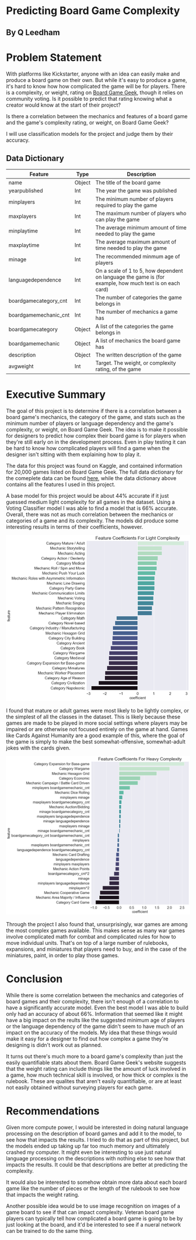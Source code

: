 # Predicting Board Game Complexity
## By Q Leedham

# Problem Statement
With platforms like Kickstarter, anyone with an idea can easily make and produce a board game on their own. But while it's easy to produce a game, it's hard to know how how complicated the game will be for players. There is a complexity, or weight, rating on [Board Game Geek](http://boardgamegeek.com), though it relies on community voting. Is it possible to predict that rating knowing what a creator would know at the start of their project? 

Is there a correlation between the mechanics and features of a board game and the game's complexity rating, or weight, on Board Game Geek?

I will use classification models for the project and judge them by their accuracy.

## Data Dictionary

|Feature|Type|Description|
|---|---|---|
|name|Object|The title of the board game|
|yearpublished|Int|The year the game was published|
|minplayers|Int|The minimum number of players required to play the game|
|maxplayers|Int|The maximum number of players who can play the game|
|minplaytime|Int|The average minimum amount of time needed to play the game|
|maxplaytime|Int|The average maximum amount of time needed to play the game|
|minage|Int|The recommended minmum age of players|
|languagedependence|Int|On a scale of 1 to 5, how dependent on language the game is (for example, how much text is on each card)|
|boardgamecategory_cnt|Int|The number of categories the game belongs in|
|boardgamemechanic_cnt|Int|The number of mechanics a game has|
|boardgamecategory|Object|A list of the categories the game belongs in|
|boardgamemechanic|Object|A list of mechanics the board game has|
|description|Object|The written description of the game|
|avgweight|Int|Target. The weight, or complexity rating, of the game|


# Executive Summary
The goal of this project is to determine if there is a correlation between a board game's mechanics, the category of the game, and stats such as the minimum number of players or language dependency and the game's complexity, or weight, on Board Game Geek. The idea is to make it possible for designers to predict how complex their board game is for players when they're still early on in the development process. Even in play testing it can be hard to know how complicated players will find a game when the designer isn't sitting with them explaining how to play it.

The data for this project was found on Kaggle, and contained information for 20,000 games listed on Board Game Geek. The full data dictionary for the comeplete data can be found [here](https://www.kaggle.com/extralime/20000-boardgames-dataset), while the data dictionary above contains all the features I used in this project.

A base model for this project would be about 44% accurate if it just guessed medium light complexity for all games in the dataset. Using a Voting Classifier model I was able to find a model that is 66% accurate. Overall, there was not as much correlation between the mechanics or categories of a game and its complexity. The models did produce some interesting results in terms of their coefficients, however.

![light complexity chart](/images/light-complexity.png)

I found that mature or adult games were most likely to be lightly complex, or the simplest of all the classes in the dataset. This is likely because these games are made to be played in more social settings where players may be impaired or are otherwise not focused entirely on the game at hand. Games like Cards Against Humanity are a good example of this, where the goal of the game is simply to make the best somewhat-offensive, somewhat-adult jokes with the cards given.

![heavy complexity chart](/images/heavy-complexity.png)

Through the project I also found that, unsurprisingly, war games are among the most complex games available. This makes sense as many war games involve complicated math for combat and complicated rules for how to move individual units. That's on top of a large number of rulebooks, expansions, and miniatures that players need to buy, and in the case of the miniatures, paint, in order to play those games.

# Conclusion
While there is some correlation between the mechanics and categories of board games and their complexity, there isn't enough of a correlation to have a significantly accurate model. Even the best model I was able to build only had an accuracy of about 66%. Information that seemed like it might have a big impact on the reults like the suggested minimum age of players or the language dependency of the game didn't seem to have much of an impact on the accuracy of the models. My idea that these things would make it easy for a designer to find out how complex a game they're designing is didn't work out as planned.

It turns out there's much more to a board game's complexity than just the easily quantifiable stats about them. Board Game Geek's website suggests that the weight rating can include things like the amount of luck involved in a game, how much technical skill is involved, or how thick or complex is the rulebook. These are qualites that aren't easily quantifiable, or are at least not easily obtained without surveying players for each game.

# Recommendations
Given more compute power, I would be interested in doing natural language processing on the description of board games and add it to the model, to see how that impacts the results. I tried to do that as part of this project, but the models ended up taking up far too much memory and ultimately crashed my computer. It might even be interesting to use just natural language processing on the descriptions with nothing else to see how that impacts the results. It could be that descriptions are better at predicting the complexity.

It would also be interested to somehow obtain more data about each board game like the number of pieces or the length of the rulebook to see how that impacts the weight rating.

Another possible idea would be to use image recognition on images of a game board to see if that can impact complexity. Veteran board game players can typically tell how complicated a board game is going to be by just looking at the board, and it'd be interested to see if a nueral network can be trained to do the same thing.